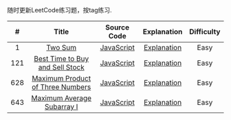 随时更新LeetCode练习题，按tag练习.

| # | Title | Source Code | Explanation | Difficulty |
|:---:|:---:|:---:|:---:|:---:|
| 1 | [Two Sum](https://leetcode.com/problems/two-sum/description/) | [JavaScript](https://github.com/KtfwyCJ/Dalily_Algorithms/blob/master/LeetCode/Two%20Sum/Two%20Sum.js) | [Explanation](https://github.com/KtfwyCJ/Dalily_Algorithms/blob/master/LeetCode/Two%20Sum/Explanation.js) | Easy |
| 121 | [Best Time to Buy and Sell Stock](https://leetcode.com/problems/best-time-to-buy-and-sell-stock/description/) | [JavaScript](https://github.com/KtfwyCJ/Dalily_Algorithms/blob/master/LeetCode/121-Best%20Time%20to%20Buy%20and%20Sell%20Stock/Best%20Time%20to%20Buy%20and%20Sell%20Stock.js) | [Explanation](https://github.com/KtfwyCJ/Dalily_Algorithms/blob/master/LeetCode/121-Best%20Time%20to%20Buy%20and%20Sell%20Stock/Explanation.js) | Easy |
| 628 | [Maximum Product of Three Numbers](https://leetcode.com/problems/maximum-product-of-three-numbers/discuss/) | [JavaScript](https://github.com/KtfwyCJ/Dalily_Algorithms/blob/master/LeetCode/Maximum%20Product%20of%20Three%20Numbers/Maximum%20Product%20of%20Three%20Numbers.js) | [Explanation](https://github.com/KtfwyCJ/Dalily_Algorithms/blob/master/LeetCode/Maximum%20Product%20of%20Three%20Numbers/Explanation.js) | Easy |
| 643 | [Maximum Average Subarray I](https://leetcode.com/problems/maximum-average-subarray-i/description/) | [JavaScript](https://github.com/KtfwyCJ/Dalily_Algorithms/blob/master/LeetCode/Maximum%20Average%20Subarray%201/Maximum%20Average%20Subarray%201.js) | [Explanation](https://github.com/KtfwyCJ/Dalily_Algorithms/blob/master/LeetCode/Maximum%20Average%20Subarray%201/Explanation.js) | Easy |